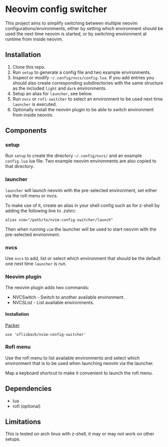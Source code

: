 # Neovim config switcher

This project aims to simplify switching between multiple neovim configurations/environments, either by setting which environment should be used the next time neovim is started, or by switching environment at runtime from inside neovim.

## Installation

1. Clone this repo.
2. Run `setup` to generate a config file and two example environments.
3. Inspect or modify `~/.config/nvcs/config.lua`. If you add entries you should also create corresponding subdirectories with the same structure as the included `light` and `dark` environments.
4. Setup an alias for `launcher`, see below.
5. Run `nvcs` or `rofi-switcher` to select an environment to be used next time `launcher` is executed.
6. Optionally install the neovim plugin to be able to switch environment from inside neovim.

## Components

### setup

Run `setup` to create the directory `~/.config/nvcs/` and an example `config.lua` lua file. Two example neovim environments are also copied to that directory.

### launcher

`launcher` will launch neovim with the pre-selected environment, set either via the rofi menu or nvcs.

To make use of it, create an alias in your shell config such as for z-shell by adding the following line to .zshrc:

```
alias vim="/path/to/nvim-config-switcher/launch"
```

Then when running `vim` the launcher will be used to start neovim with the pre-selected environment.

### nvcs

Use `nvcs` to add, list or select which environment that should be the default one next time `launcher` is run.

### Neovim plugin

The neovim plugin adds two commands:

- NVCSwitch - Switch to another available environment.
- NVCSList - List available environments.

#### Installation

[Packer](https://github.com/wbthomason/packer.nvim)

```
use 'oflisback/nvim-config-switcher'
```

### Rofi menu

Use the rofi menu to list available environments and select which environment that is to be used when launching neovim via the launcher.

Map a keyboard shortcut to make it convenient to launch the rofi menu.

## Dependencies

- lua
- rofi (optional)

## Limitations

This is tested on arch linux with z-shell, it may or may not work on other setups.
